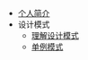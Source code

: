 <!-- docs/_sidebar.md -->

- [个人简介](/)
- 设计模式
  - [理解设计模式](design/concept.md '理解设计模式')
  - [单例模式](design/singleton.md '单例模式')
  <!-- - Basic Components
  - [2](docs/02.md '02')
  - [3](docs/03.md '03')
  - [4](docs/04.md '04')
  - [5](docs/05.md '05') -->
